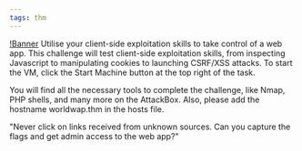 ```yaml
---
tags: thm
---
```


[!Banner](./src/uploads/whatsyourname.jpeg)
Utilise your client-side exploitation skills to take control of a web app.
This challenge will test client-side exploitation skills, from inspecting Javascript to manipulating cookies to launching CSRF/XSS attacks. To start the VM, click the Start Machine button at the top right of the task.

You will find all the necessary tools to complete the challenge, like Nmap, PHP shells, and many more on the AttackBox. Also, please add the hostname worldwap.thm in the hosts file.

"Never click on links received from unknown sources. Can you capture the flags and get admin access to the web app?"